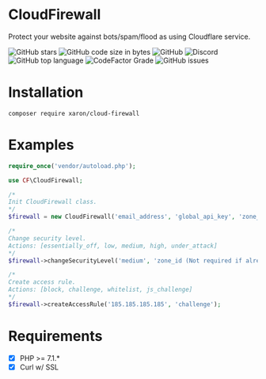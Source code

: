 # CloudFirewall
Protect your website against bots/spam/flood as using Cloudflare service.

![GitHub stars](https://img.shields.io/github/stars/xaronnn/CloudFirewall)
![GitHub code size in bytes](https://img.shields.io/github/languages/code-size/xaronnn/CloudFirewall)
![GitHub](https://img.shields.io/github/license/xaronnn/CloudFirewall)
![Discord](https://img.shields.io/discord/729977481242738690)
![GitHub top language](https://img.shields.io/github/languages/top/xaronnn/CloudFirewall)
![CodeFactor Grade](https://img.shields.io/codefactor/grade/github/xaronnn/CloudFirewall)
![GitHub issues](https://img.shields.io/github/issues/xaronnn/CloudFirewall)


# Installation

`composer require xaron/cloud-firewall`

# Examples

```php
require_once('vendor/autoload.php');

use CF\CloudFirewall;

/*
Init CloudFirewall class.
*/
$firewall = new CloudFirewall('email_address', 'global_api_key', 'zone_id (Not required if already set in function parameter)');

/*
Change security level.
Actions: [essentially_off, low, medium, high, under_attack]
*/
$firewall->changeSecurityLevel('medium', 'zone_id (Not required if already set in constructor)');

/*
Create access rule.
Actions: [block, challenge, whitelist, js_challenge]
*/
$firewall->createAccessRule('185.185.185.185', 'challenge');
```

# Requirements

- [x]  PHP >= 7.1.*
- [x]  Curl w/ SSL